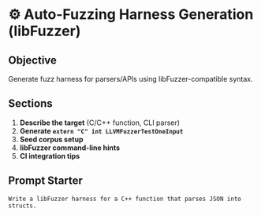 # ⚙️ Auto-Fuzzing Harness Generation (libFuzzer)

## Objective
Generate fuzz harness for parsers/APIs using libFuzzer-compatible syntax.

## Sections
1. **Describe the target** (C/C++ function, CLI parser)
2. **Generate `extern "C" int LLVMFuzzerTestOneInput`**
3. **Seed corpus setup**
4. **libFuzzer command-line hints**
5. **CI integration tips**

## Prompt Starter
```
Write a libFuzzer harness for a C++ function that parses JSON into structs.
```
